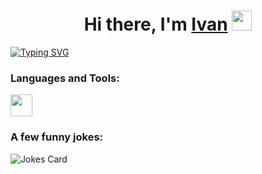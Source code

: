 <h1 align="center">Hi there, I'm <a href="https://www.linkedin.com/in/ivan-ostap-27832522b/" target="_blank">Ivan</a> 
<img src="https://github.com/blackcater/blackcater/raw/main/images/Hi.gif" height="32"/></h1>
<a href="https://git.io/typing-svg"><img src="https://readme-typing-svg.herokuapp.com?font=Fira+Code&pause=1000&width=435&lines=I'm+a+Front-end+developer+from+Lviv" alt="Typing SVG" /></a>

<h3>Languages and Tools:</h3>
<a href="https://skillicons.dev">
    <img src="https://skillicons.dev/icons?i=html,css,sass,js,react,redux,typescript,nextjs,git,github" height='35'/>
</a>
<h3>A few funny jokes:</h3>
<img src="https://readme-jokes.vercel.app/api" alt="Jokes Card" />
<!-- [![Anurag's GitHub stats](https://github-readme-stats.vercel.app/api?username=anuraghazra)](https://github.com/anuraghazra/github-readme-stats) -->
